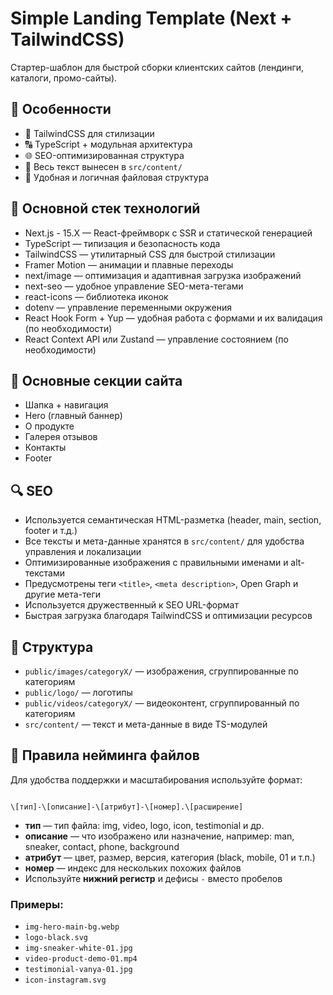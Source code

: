 
# Simple Landing Template (Next + TailwindCSS)

Стартер-шаблон для быстрой сборки клиентских сайтов (лендинги, каталоги, промо-сайты).

## 🚀 Особенности

- 💨 TailwindCSS для стилизации  
- 🔠 TypeScript + модульная архитектура  
- 🌐 SEO-оптимизированная структура  
- 🧠 Весь текст вынесен в `src/content/`  
- 📁 Удобная и логичная файловая структура  

## 🧱 Основной стек технологий

- Next.js - 15.X — React-фреймворк с SSR и статической генерацией  
- TypeScript — типизация и безопасность кода  
- TailwindCSS — утилитарный CSS для быстрой стилизации  
- Framer Motion — анимации и плавные переходы  
- next/image — оптимизация и адаптивная загрузка изображений  
- next-seo — удобное управление SEO-мета-тегами  
- react-icons — библиотека иконок  
- dotenv — управление переменными окружения  
- React Hook Form + Yup — удобная работа с формами и их валидация (по необходимости)  
- React Context API или Zustand — управление состоянием (по необходимости)  


## 🧱 Основные секции сайта

- Шапка + навигация  
- Hero (главный баннер)  
- О продукте  
- Галерея отзывов  
- Контакты  
- Footer

## 🔍 SEO

- Используется семантическая HTML-разметка (header, main, section, footer и т.д.)  
- Все тексты и мета-данные хранятся в `src/content/` для удобства управления и локализации  
- Оптимизированные изображения с правильными именами и alt-текстами  
- Предусмотрены теги `<title>`, `<meta description>`, Open Graph и другие мета-теги  
- Используется дружественный к SEO URL-формат  
- Быстрая загрузка благодаря TailwindCSS и оптимизации ресурсов  

## 📂 Структура

- `public/images/categoryX/` — изображения, сгруппированные по категориям  
- `public/logo/` — логотипы  
- `public/videos/categoryX/` — видеоконтент, сгруппированный по категориям  
- `src/content/` — текст и мета-данные в виде TS-модулей  

## 📁 Правила нейминга файлов

Для удобства поддержки и масштабирования используйте формат:

```

\[тип]-\[описание]-\[атрибут]-\[номер].\[расширение]

```

- **тип** — тип файла: img, video, logo, icon, testimonial и др.  
- **описание** — что изображено или назначение, например: man, sneaker, contact, phone, background 
- **атрибут** — цвет, размер, версия, категория (black, mobile, 01 и т.п.)  
- **номер** — индекс для нескольких похожих файлов  
- Используйте **нижний регистр** и дефисы `-` вместо пробелов  

### Примеры:

- `img-hero-main-bg.webp`  
- `logo-black.svg`  
- `img-sneaker-white-01.jpg`  
- `video-product-demo-01.mp4`  
- `testimonial-vanya-01.jpg`  
- `icon-instagram.svg`  


